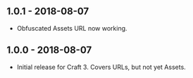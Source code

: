 ## 1.0.1 - 2018-08-07

* Obfuscated Assets URL now working.

## 1.0.0 - 2018-08-07

* Initial release for Craft 3. Covers URLs, but not yet Assets.